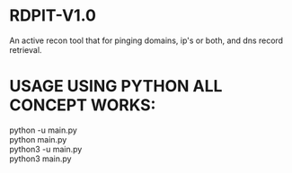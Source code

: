 # RDPIT-V1.0
An active recon tool that for pinging domains, ip's or both, and dns record retrieval. 
# USAGE USING PYTHON ALL CONCEPT WORKS:
python -u main.py <br>
python main.py <br>
python3 -u main.py <br>
python3 main.py <br>
